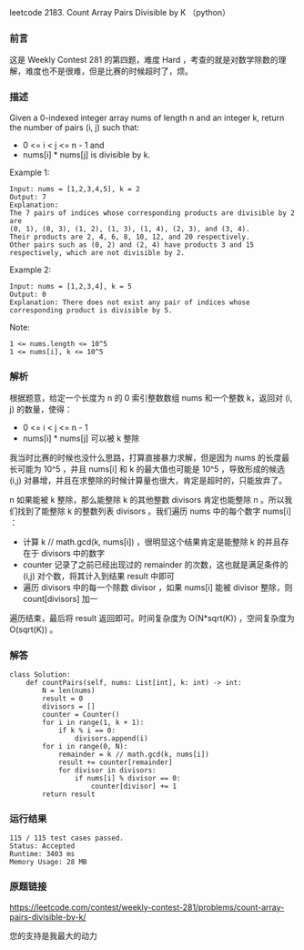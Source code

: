 leetcode 2183. Count Array Pairs Divisible by K （python）

### 前言

这是 Weekly Contest 281 的第四题，难度 Hard ，考查的就是对数学除数的理解，难度也不是很难，但是比赛的时候超时了，烦。


### 描述

Given a 0-indexed integer array nums of length n and an integer k, return the number of pairs (i, j) such that:

* 0 <= i < j <= n - 1 and
* nums[i] * nums[j] is divisible by k.



Example 1:

	Input: nums = [1,2,3,4,5], k = 2
	Output: 7
	Explanation: 
	The 7 pairs of indices whose corresponding products are divisible by 2 are
	(0, 1), (0, 3), (1, 2), (1, 3), (1, 4), (2, 3), and (3, 4).
	Their products are 2, 4, 6, 8, 10, 12, and 20 respectively.
	Other pairs such as (0, 2) and (2, 4) have products 3 and 15 respectively, which are not divisible by 2.    

	
Example 2:

	Input: nums = [1,2,3,4], k = 5
	Output: 0
	Explanation: There does not exist any pair of indices whose corresponding product is divisible by 5.



Note:

	1 <= nums.length <= 10^5
	1 <= nums[i], k <= 10^5


### 解析

根据题意，给定一个长度为 n 的 0 索引整数数组 nums 和一个整数 k，返回对 (i, j) 的数量，使得：

* 0 <= i < j <= n - 1 
* nums[i] * nums[j] 可以被 k 整除


我当时比赛的时候也没什么思路，打算直接暴力求解，但是因为 nums 的长度最长可能为 10^5 ，并且 nums[i] 和 k 的最大值也可能是 10^5 ，导致形成的候选 (i,j) 对暴增，并且在求整除的时候计算量也很大，肯定是超时的，只能放弃了。

n 如果能被 k 整除，那么能整除 k 的其他整数 divisors 肯定也能整除 n 。所以我们找到了能整除 k 的整数列表 divisors 。我们遍历 nums 中的每个数字 nums[i] ：

* 	计算 k // math.gcd(k, nums[i]) ，很明显这个结果肯定是能整除 k 的并且存在于 divisors 中的数字
* 	 counter 记录了之前已经出现过的 remainder 的次数，这也就是满足条件的 (i,j) 对个数，将其计入到结果 result 中即可
* 	 遍历 divisors 中的每一个除数 divisor ，如果 nums[i] 能被 divisor 整除，则 count[divisors] 加一

遍历结束，最后将 result 返回即可。时间复杂度为 O(N\*sqrt(K)) ，空间复杂度为 O(sqrt(K)) 。



### 解答
				
	class Solution:
	    def countPairs(self, nums: List[int], k: int) -> int:
	        N = len(nums)
	        result = 0
	        divisors = []
	        counter = Counter()
	        for i in range(1, k + 1):
	            if k % i == 0:
	                divisors.append(i)
	        for i in range(0, N):
	            remainder = k // math.gcd(k, nums[i])
	            result += counter[remainder]
	            for divisor in divisors:
	                if nums[i] % divisor == 0:
	                    counter[divisor] += 1
	        return result

            	      
			
### 运行结果


	115 / 115 test cases passed.
	Status: Accepted
	Runtime: 3403 ms
	Memory Usage: 28 MB

### 原题链接


https://leetcode.com/contest/weekly-contest-281/problems/count-array-pairs-divisible-by-k/

您的支持是我最大的动力

